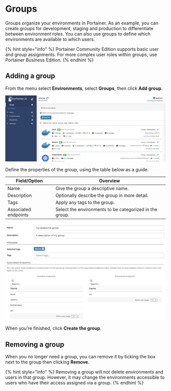 # Groups

Groups organize your environments in Portainer. As an example, you can create groups for development, staging and production to differentiate between environment roles. You can also use groups to define which environments are available to which users.

{% hint style="info" %}
Portainer Community Edition supports basic user and group assignments. For more complex user roles within groups, use Portainer Business Edition.
{% endhint %}

## Adding a group

From the menu select **Environments**, select **Groups**, then click **Add group**.&#x20;

![](../../.gitbook/assets/2.9-environments-groups-add-1.gif)

Define the properties of the group, using the table below as a guide.

| Field/Option         | Overview                                                |
| -------------------- | ------------------------------------------------------- |
| Name                 | Give the group a descriptive name.                      |
| Description          | Optionally describe the group in more detail.           |
| Tags                 | Apply any tags to the group.                            |
| Associated endpoints | Select the environments to be categorized in the group. |

![](../../.gitbook/assets/endpoints-groups-2.png)

When you're finished, click **Create the group**.

## Removing a group

When you no longer need a group, you can remove it by ticking the box next to the group then clicking **Remove**.

{% hint style="info" %}
Removing a group will not delete environments and users in that group. However, it may change the environments accessible to users who have their access assigned via a group.
{% endhint %}
